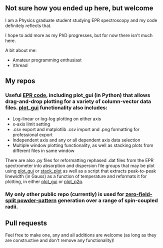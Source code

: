 ## Not sure how you ended up here, but welcome

I am a Physics graduate student studying EPR spectroscopy and my code definitely reflects that.

I hope to add more as my PhD progresses, but for now there isn't much here.

A bit about me:
* Amateur programming enthusiast
* \\thread

## My repos 

### Useful [EPR code](https://github.com/brad-ley/misc-useful), including plot_gui (in Python) that allows drag-and-drop plotting for a variety of column-vector data files. [plot_gui](https://github.com/brad-ley/misc-useful/blob/master/plot_gui_v3.py) functionality also includes:
* Log-linear or log-log plotting on either axis
* x-axis limit setting
* .csv export and matplotlib .csv import and .png formatting for professional export
* Independent axis and any or all dependent axis data selection
* Multiple window plotting functionality, as well as stacking plots from different files in same window

There are also .py files for reformatting rephased .dat files from the EPR spectrometer into absorption and dispersion file groups that may be plot using [plot_gui](https://github.com/brad-ley/misc-useful/blob/master/plot_gui_v3.py) or [stack_plot](https://github.com/brad-ley/misc-useful/blob/master/stack_plot.py) as well as a script that extracts peak-to-peak linewidth (in Gauss) as a function of temperature and reformats it for plotting, in either [plot_gui](https://github.com/brad-ley/misc-useful/blob/master/plot_gui_v3.py) or [plot_p2p](https://github.com/brad-ley/misc-useful/blob/master/plot_p2p.py).

### My only other public repo (currently) is used for [zero-field-split powder-pattern](https://github.com/brad-ley/matlab-zfs/blob/master/gd_csc.m) generation over a range of spin-coupled radii.

## Pull requests 

Feel free to make one, any and all additions are welcome (as long as they are constructive and don't remove any functionality)!
